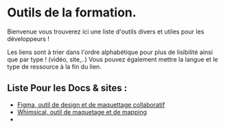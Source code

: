 # Outils de la formation.  

Bienvenue vous trouverez ici une liste d'outils divers et utiles pour les développeurs !

Les liens sont à trier dans l'ordre alphabétique pour plus de lisibilité ainsi que par type ! (vidéo, site,..)
Vous pouvez également mettre la langue et le type de ressource à la fin du lien.

## Liste Pour les Docs & sites :   

* [Figma, outil de design et de maquettage collaboratif](https://www.figma.com/)
* [Whimsical, outil de maquetage et de mapping](https://whimsical.com/)
*
